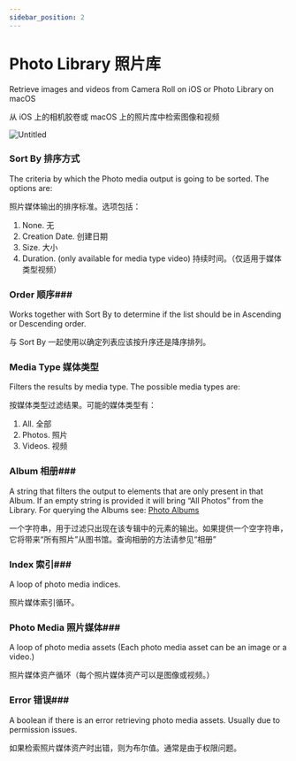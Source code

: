 ```yaml
---
sidebar_position: 2
---
```


# Photo Library 照片库

Retrieve images and videos from Camera Roll on iOS or Photo Library on macOS

从 iOS 上的相机胶卷或 macOS 上的照片库中检索图像和视频

![Untitled](https://s3.us-west-2.amazonaws.com/secure.notion-static.com/97898c4a-9cf0-4fdb-bbec-ee726481502e/Untitled.png?X-Amz-Algorithm=AWS4-HMAC-SHA256&X-Amz-Content-Sha256=UNSIGNED-PAYLOAD&X-Amz-Credential=AKIAT73L2G45EIPT3X45%2F20220602%2Fus-west-2%2Fs3%2Faws4_request&X-Amz-Date=20220602T175704Z&X-Amz-Expires=86400&X-Amz-Signature=5ac5c2a3d000aa94810664bc6ced505d74fb0f72f1519282f28e25fc9b9971fd&X-Amz-SignedHeaders=host&response-content-disposition=filename%20%3D%22Untitled.png%22&x-id=GetObject)

### Sort By 排序方式

The criteria by which the Photo media output is going to be sorted. The options are:

照片媒体输出的排序标准。选项包括：

1. None. 无
2. Creation Date. 创建日期
3. Size. 大小
4. Duration. (only available for media type video) 持续时间。（仅适用于媒体类型视频）

### Order 顺序### 

Works together with Sort By to determine if the list should be in Ascending or Descending order.

与 Sort By 一起使用以确定列表应该按升序还是降序排列。

### Media Type 媒体类型

Filters the results by media type. The possible media types are:

按媒体类型过滤结果。可能的媒体类型有：

1. All. 全部
2. Photos. 照片
3. Videos. 视频

### Album 相册### 

A string that filters the output to elements that are only present in that Album. If an empty string is provided it will bring “All Photos” from the Library. For querying the Albums see: [Photo Albums](https://www.notion.so/Photo-Albums-a46ad8c7f21b4c4f89d6845b0fa2889b)

一个字符串，用于过滤只出现在该专辑中的元素的输出。如果提供一个空字符串，它将带来“所有照片”从图书馆。查询相册的方法请参见“相册”

### Index 索引### 

A loop of photo media indices.

照片媒体索引循环。

### Photo Media 照片媒体### 

A loop of photo media assets (Each photo media asset can be an image or a video.)

照片媒体资产循环（每个照片媒体资产可以是图像或视频。）

### Error 错误### 

A boolean if there is an error retrieving photo media assets. Usually due to permission issues.

如果检索照片媒体资产时出错，则为布尔值。通常是由于权限问题。

